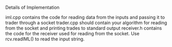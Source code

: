 Details of Implementation

iml.cpp contains the code for reading data from the inputs and passing it to trader through a socket
trader.cpp should contain your algorithm for reading from the socket and printing trades to standard output
receiver.h contains the code for the receiver used for reading from the socket.
Use rcv.readIML() to read the input string.
